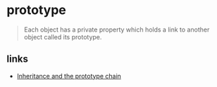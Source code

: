 # prototype

> Each object has a private property which holds a link to another object called its prototype.

## links

- [Inheritance and the prototype chain](https://developer.mozilla.org/en-US/docs/Web/JavaScript/Inheritance_and_the_prototype_chain)
